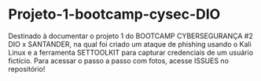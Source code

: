# Projeto-1-bootcamp-cysec-DIO
Destinado à documentar o projeto 1 do BOOTCAMP CYBERSEGURANÇA #2 DIO x SANTANDER, na qual foi criado um ataque de phishing usando o Kali Linux e a ferramenta SETTOOLKIT para capturar credenciais de um usuário fictício.
Para acessar o passo a passo com fotos, acesse ISSUES no repositório!
